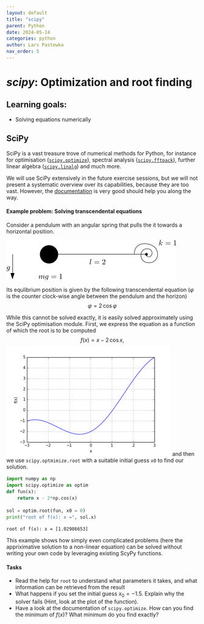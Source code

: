 ```yaml
---
layout: default
title: "scipy"
parent: Python
date: 2024-05-14
categories: python
author: Lars Pastewka
nav_order: 5
---
```


# *scipy*: Optimization and root finding

## Learning goals:
* Solving equations numerically

## SciPy
SciPy is a vast treasure trove of numerical methods for Python, for instance for optimisation ([`scipy.optimize`](http://docs.scipy.org/doc/scipy/reference/optimize.html)), spectral analysis ([`scipy.fftpack`](http://docs.scipy.org/doc/scipy/reference/fftpack.html)), further linear algebra ([`scipy.linalg`](http://docs.scipy.org/doc/scipy/reference/linalg.html)) and much more.

We will use SciPy extensively in the future exercise sessions, but we will not present a systematic overview over its capabilities, because they are too vast. However, the [documentation](http://docs.scipy.org/doc/scipy-0.14.0/reference/index.html) is very good should help you along the way. 

#### Example problem: Solving transcendental equations

Consider a pendulum with an angular spring that pulls the it towards a horizontal position. 

![horizontal pendulum](figures/horizontal_pendulum.png)

Its equlibrium position is given by the following  transcendental equation ($\varphi$ is the counter clock-wise angle between the pendulum and the horizon)
$$ \varphi = 2\, \cos \varphi$$

While this cannot be solved exactly, it is easily solved approximately using the SciPy optimisation module. First, we express the  equation as a function of which the root is to be computed
$$ f(x) = x-2\, \cos x,$$
![fun_plot](figures/trans.png)
and then we use `scipy.optmimize.root` with a suitable initial guess `x0` to find our solution.




```python
import numpy as np
import scipy.optimize as optim
def fun(x):
    return x - 2*np.cos(x)

sol = optim.root(fun, x0 = 0)
print("root of f(x): x =", sol.x)
```

    root of f(x): x = [1.02986653]


This example shows how simply even complicated problems (here the appriximative solution to a non-linear equation) can be solved without writing your own code by leveraging existing ScyPy functions.

#### Tasks
- Read the help for `root` to understand what parameters it takes, and what information can be retrieved from the result
- What happens if you set the initial guess $x_0 = -1.5$. Explain why the solver fails (Hint, look at the plot of the function).
- Have a look at the documentation of `scipy.optimize`. How can you find the minimum of $f(x)$? What minimum do you find exactly?
